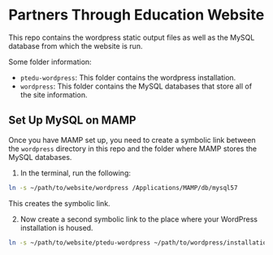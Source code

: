 # Partners Through Education Website

This repo contains the wordpress static output files as well as the MySQL database from which the website is run.

Some folder information:

* `ptedu-wordpress`: This folder contains the wordpress installation.
* `wordpress`: This folder contains the MySQL databases that store all of the site information.

## Set Up MySQL on MAMP

Once you have MAMP set up, you need to create a symbolic link between the `wordpress` directory in this repo and the folder where MAMP stores the MySQL databases.

1. In the terminal, run the following:

```bash
ln -s ~/path/to/website/wordpress /Applications/MAMP/db/mysql57
```

  This creates the symbolic link.

2. Now create a second symbolic link to the place where your WordPress installation is housed.

```bash
ln -s ~/path/to/website/ptedu-wordpress ~/path/to/wordpress/installation
```
